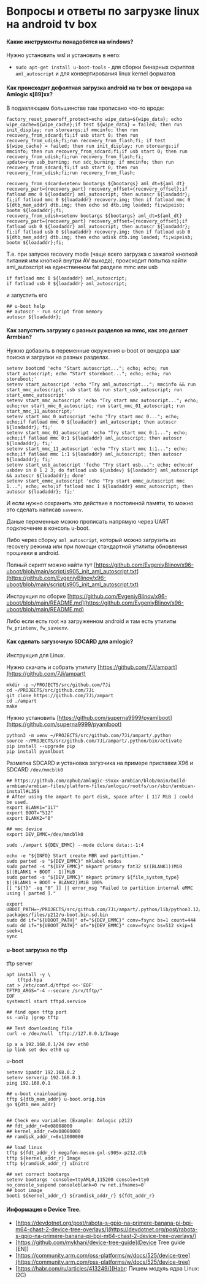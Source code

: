 # Вопросы и ответы по загрузке linux на android tv box

#### Какие инструменты понадобятся на windows?

Нужно установить wsl и установить в него:

* `sudo apt-get install u-boot-tools` - для сборки бинарных скриптов `aml_autoscript` и для конвертирования linux kernel форматов

#### Как происходит дефолтная загрузка android на tv box от вендора на Amlogic s[89]xx?

В подавляющем большинстве там прописано что-то вроде:

```
factory_reset_poweroff_protect=echo wipe_data=${wipe_data}; echo wipe_cache=${wipe_cache};if test ${wipe_data} = failed; then run init_display; run storeargs;if mmcinfo; then run recovery_from_sdcard;fi;if usb start 0; then run recovery_from_udisk;fi;run recovery_from_flash;fi; if test ${wipe_cache} = failed; then run init_display; run storeargs;if mmcinfo; then run recovery_from_sdcard;fi;if usb start 0; then run recovery_from_udisk;fi;run recovery_from_flash;fi;
update=run usb_burning; run sdc_burning; if mmcinfo; then run recovery_from_sdcard;fi;if usb start 0; then run recovery_from_udisk;fi;run recovery_from_flash;
```

```
recovery_from_sdcard=setenv bootargs ${bootargs} aml_dt=${aml_dt} recovery_part={recovery_part} recovery_offset={recovery_offset};if fatload mmc 0 ${loadaddr} aml_autoscript; then autoscr ${loadaddr}; fi;if fatload mmc 0 ${loadaddr} recovery.img; then if fatload mmc 0 ${dtb_mem_addr} dtb.img; then echo sd dtb.img loaded; fi;wipeisb; bootm ${loadaddr};fi;
recovery_from_udisk=setenv bootargs ${bootargs} aml_dt=${aml_dt} recovery_part={recovery_part} recovery_offset={recovery_offset};if fatload usb 0 ${loadaddr} aml_autoscript; then autoscr ${loadaddr}; fi;if fatload usb 0 ${loadaddr} recovery.img; then if fatload usb 0 ${dtb_mem_addr} dtb.img; then echo udisk dtb.img loaded; fi;wipeisb; bootm ${loadaddr};fi;
```

Т.е. при запуске recovery mode (чаще всего загрузка с зажатой кнопкой питания или кнопкой внутри AV выхода), происходит попытка найти  aml_autoscript на единственном fat разделе mmc или usb 

```
if fatload mmc 0 ${loadaddr} aml_autoscript;
if fatload usb 0 ${loadaddr} aml_autoscript;
```

и запустить его

```
## u-boot help
## autoscr - run script from memory
autoscr ${loadaddr};
```

#### Как запустить загрузку с разных разделов на mmc, как это делает Armbian?

Нужно добавить в переменные окружения u-boot от вендора шаг поиска и загрузки на разных разделах.

```
setenv bootcmd 'echo "Start autoscript..."; echo; echo; run start_autoscript; echo "Start storeboot..."; echo; echo; run storeboot;'
setenv start_autoscript 'echo "Try aml_autoscript..."; mmcinfo && run start_mmc_autoscript; usb start && run start_usb_autoscript; run start_emmc_autoscript'
setenv start_mmc_autoscript 'echo "Try start mmc autoscript..."; echo; echo;run start_mmc_0_autoscript; run start_mmc_01_autoscript; run start_mmc_11_autoscript;'
setenv start_mmc_0_autoscript 'echo "Try start mmc 0..."; echo; echo;if fatload mmc 0 ${loadaddr} aml_autoscript; then autoscr ${loadaddr}; fi;'
setenv start_mmc_01_autoscript 'echo "Try start mmc 0:1..."; echo; echo;if fatload mmc 0:1 ${loadaddr} aml_autoscript; then autoscr ${loadaddr}; fi;'
setenv start_mmc_11_autoscript 'echo "Try start mmc 1:1..."; echo; echo;if fatload mmc 1:1 ${loadaddr} aml_autoscript; then autoscr ${loadaddr}; fi;'
setenv start_usb_autoscript 'fecho "Try start usb..."; echo; echo;or usbdev in 0 1 2 3; do fatload usb ${usbdev} ${loadaddr} aml_autoscript && autoscr ${loadaddr}; done'
setenv start_emmc_autoscript 'echo "Try start emmc_autoscript mmc 1..."; echo; echo;if fatload mmc 1 ${loadaddr} emmc_autoscript; then autoscr ${loadaddr}; fi;'
```

И если нужно сохранить это действие в постоянной памяти, то можно это сделать написав `saveenv`.

Даные переменные можно прописать напрямую через UART подключение в консоль u-boot.

Либо через сборку `aml_autoscript`, который можно загрузить из recovery режима или при помощи стандартной утилиты обновления прошивки в android.

Полный скрипт можно найти тут [https://github.com/EvgeniyBlinov/x96-uboot/blob/main/script/s905_init_aml_autoscript.txt](https://github.com/EvgeniyBlinov/x96-uboot/blob/main/script/s905_init_aml_autoscript.txt)

Инструкция по сборке [https://github.com/EvgeniyBlinov/x96-uboot/blob/main/README.md](https://github.com/EvgeniyBlinov/x96-uboot/blob/main/README.md)

Либо если есть root на загруженном android и там есть утилиты `fw_printenv`, `fw_saveenv`.

#### Как сделать загузочную SDCARD для amlogic?

Инструкция для Linux.

Нужно скачать и собрать утилиту [https://github.com/7Ji/ampart](https://github.com/7Ji/ampart)

```
mkdir -p ~/PROJECTS/src/github.com/7Ji
cd ~/PROJECTS/src/github.com/7Ji
git clone https://github.com/7Ji/ampart
cd ./ampart
make
```

Нужно установить [https://github.com/superna9999/pyamlboot](https://github.com/superna9999/pyamlboot)

```
python3 -m venv ~/PROJECTS/src/github.com/7Ji/ampart/.python
source ~/PROJECTS/src/github.com/7Ji/ampart/.python/bin/activate
pip install --upgrade pip
pip install pyamlboot
```

Разметка SDCARD и установка загузчика на примере приставки X96 и SDCARD `/dev/mmcblk0`

```
## https://github.com/ophub/amlogic-s9xxx-armbian/blob/main/build-armbian/armbian-files/platform-files/amlogic/rootfs/usr/sbin/armbian-install#L359
# After using the ampart to part disk, space after [ 117 MiB ] could be used.
export BLANK1="117"
export BOOT="512"
export BLANK2="0"

## mmc device
export DEV_EMMC=/dev/mmcblk0

sudo ./ampart ${DEV_EMMC} --mode dclone data::-1:4

echo -e "${INFO} Start create MBR and partittion."
sudo parted -s "${DEV_EMMC}" mklabel msdos
sudo parted -s "${DEV_EMMC}" mkpart primary fat32 $((BLANK1))MiB $((BLANK1 + BOOT - 1))MiB
sudo parted -s "${DEV_EMMC}" mkpart primary ${file_system_type} $((BLANK1 + BOOT + BLANK2))MiB 100%
[[ "${?}" -eq "0" ]] || error_msg "Failed to partition internal eMMC using [ parted ]."

export UBOOT_PATH=~/PROJECTS/src/github.com/7Ji/ampart/.python/lib/python3.12/site-packages/files/p212/u-boot.bin.sd.bin
sudo dd if="${UBOOT_PATH}" of="${DEV_EMMC}" conv=fsync bs=1 count=444
sudo dd if="${UBOOT_PATH}" of="${DEV_EMMC}" conv=fsync bs=512 skip=1 seek=1
sync
```

#### u-boot загрузка по tftp

tftp server

```
apt install -y \
    tftpd-hpa
cat > /etc/conf.d/tftpd <<-'EOF'
TFTPD_ARGS="-4 --secure /srv/tftp/"
EOF
systemctl start tftpd.service

## find open tftp port
ss -unlp |grep tftp

## Test downloading file
curl -o /dev/null  tftp://127.0.0.1/Image

ip a a 192.168.0.1/24 dev eth0
ip link set dev eth0 up
```

u-boot

```
setenv ipaddr 192.168.0.2
setenv serverip 192.168.0.1
ping 192.168.0.1

## u-boot cnainloading
tftp ${dtb_mem_addr} u-boot.orig.bin
go ${dtb_mem_addr}


## Check env variables (Example: Amlogic p212)
## fdt_addr_r=0x08008000
## kernel_addr_r=0x08080000
## ramdisk_addr_r=0x13000000

## load linux
tftp ${fdt_addr_r} megafon-meson-gxl-s905x-p212.dtb
tftp ${kernel_addr_r} Image
tftp ${ramdisk_addr_r} uInitrd

## set correct bootargs
setenv bootargs 'console=ttyAML0,115200 console=tty0 no_console_suspend consoleblank=0 rw net.ifnames=0'
## boot image
booti ${kernel_addr_r} ${ramdisk_addr_r} ${fdt_addr_r}
```

#### Информация о Device Tree.

* [https://devdotnet.org/post/rabota-s-gpio-na-primere-banana-pi-bpi-m64-chast-2-device-tree-overlays/](https://devdotnet.org/post/rabota-s-gpio-na-primere-banana-pi-bpi-m64-chast-2-device-tree-overlays/)
* [https://github.com/mykhani/device-tree-guide](Device Tree guide [EN])
* [https://community.arm.com/oss-platforms/w/docs/525/device-tree](https://community.arm.com/oss-platforms/w/docs/525/device-tree)
* [https://habr.com/ru/articles/413249/](Habr: Пишем модуль ядра Linux: I2C)


